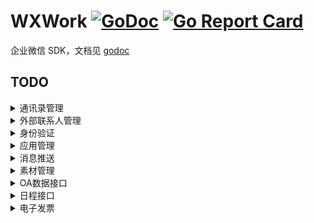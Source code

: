 # WXWork [![GoDoc](https://godoc.org/github.com/ghaoo/wxwork?status.svg)](https://godoc.org/github.com/ghaoo/wxwork) [![Go Report Card](https://goreportcard.com/badge/github.com/ghaoo/wxwork)](https://goreportcard.com/report/github.com/ghaoo/wxwork)
企业微信 SDK，文档见 [godoc](https://godoc.org/github.com/ghaoo/wxwork)

## TODO
<details>
<summary>通讯录管理</summary>

    * [x] 成员管理
        - [x] 创建成员
        - [x] 读取成员
        - [x] 更新成员
        - [x] 删除成员
        - [x] 获取部门成员
        - [x] 获取部门成员详情
        - [x] userid与openid互换
        - [x] 二次验证
        - [x] 邀请成员
        - [x] 获取加入企业二维码
    * [x] 部门管理
        - [x] 创建部门
        - [x] 更新部门
        - [x] 删除部门
        - [x] 获取部门列表
    * [x] 标签管理
        - [x] 创建标签
        - [x] 更新标签名字
        - [x] 删除标签
        - [x] 获取标签成员
        - [x] 增加标签成员
        - [x] 删除标签成员
        - [x] 获取标签列表
    * [ ] 异步批量接口
        - [ ] 增量更新成员
        - [ ] 全量覆盖成员
        - [ ] 全量覆盖部门
        - [ ] 获取异步任务结果
    * [ ] 通讯录回调通知
        - [x] 成员变更通知
        - [ ] 部门变更通知
        - [ ] 标签变更通知
        - [x] 异步任务完成通知
        
</details>


<details>
<summary>外部联系人管理</summary>

    * [ ] 企业服务人员管理
    * [ ] 客户管理
    * [ ] 客户标签管理
    * [ ] 客户群管理
    * [ ] 消息推送
    * [ ] 离职管理
    * [ ] 统计管理
    * [ ] 变更回调
    
</details>

<details>
<summary>身份验证</summary>

    * [ ] 网页授权登录
        - [ ] 构造扫码登录链接
        - [x] 获取访问用户身份
    * [ ] 扫码授权登录
        - [ ] 构造扫码登录链接
        - [ ] 获取访问用户身份
        
</details>

<details>
<summary>应用管理</summary>

    * [ ] 获取应用
    * [ ] 设置应用
    * [ ] 自定义菜单
        - [ ] 创建菜单
        - [ ] 获取菜单
        - [ ] 删除菜单
        
</details>


<details>
<summary>消息推送</summary>

    * [x] 发送应用消息
    * [x] 更新任务卡片消息状态
    * [x] 接收消息
    * [ ] 发消息到群聊会话
        - [ ] 创建群聊会话
        - [ ] 修改群聊会话
        - [ ] 获取群聊会话
        - [ ] 应用推送消息
    * [ ] 互联企业消息推送
        - [ ] 发送应用消息
        - [ ] 接收消息与事件
        
</details>

<details>
<summary>素材管理</summary>

    * [ ] 发送应用消息
        - [x] 上传临时素材
        - [x] 上传图片
        - [ ] 获取临时素材
        - [ ] 获取高清语音素材
        
</details>

<details>
<summary>OA数据接口</summary>

    * [ ] 企业微信打卡应用
        - [ ] 获取打卡数据
        - [ ] 获取打卡规则
    * [ ] 企业微信审批应用
        - [ ] 获取审批模板详情
        - [ ] 提交审批申请
        - [ ] 审批申请状态变化回调通知
        - [ ] 批量获取审批单号
        - [ ] 获取审批申请详情
    * [ ] 企业微信公费电话
        - [ ] 获取公费电话拨打记录
        
</details>

<details>
<summary>日程接口</summary>

    - [ ] 创建日程
    - [ ] 更新日程
    - [ ] 取消日程
    - [ ] 获取日程
    
</details>

<details>
<summary>电子发票</summary>

    - [ ] 查询电子发票
    - [ ] 更新发票状态
    - [ ] 批量更新发票状态
    - [ ] 批量查询电子发票
    
</details>

